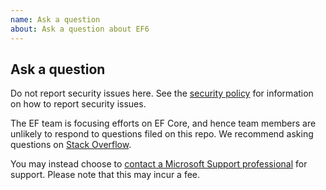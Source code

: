 ```yaml
---
name: Ask a question
about: Ask a question about EF6
---
```


## Ask a question

Do not report security issues here. See the [security policy](https://github.com/dotnet/ef6/blob/main/SECURITY.md) for information on how to report security issues.

The EF team is focusing efforts on EF Core, and hence team members are unlikely to respond to questions filed on this repo. We recommend asking questions on [Stack Overflow](https://stackoverflow.com/questions/tagged/entity-framework*).

You may instead choose to [contact a Microsoft Support professional](http://support.microsoft.com/supportforbusiness/productselection?sapId=bec2bc54-b200-6962-301f-f098532f27b2) for support. Please note that this may incur a fee.
